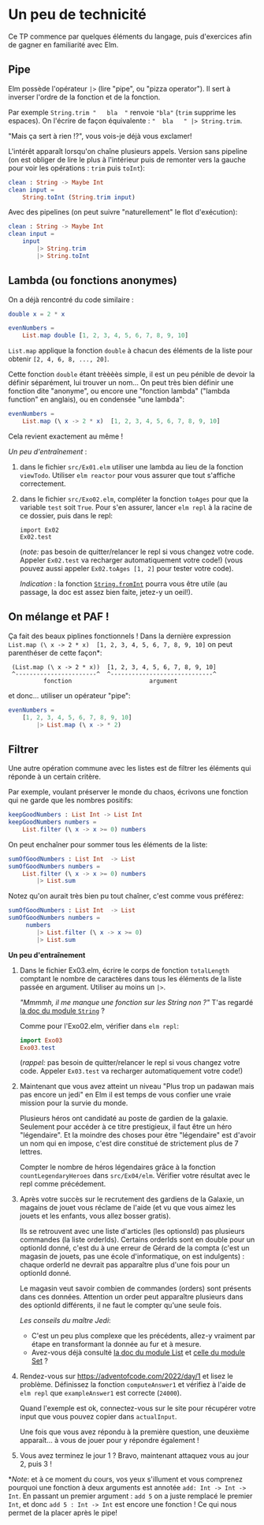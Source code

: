# Un peu de technicité

Ce TP commence par quelques éléments du langage, puis d'exercices afin
de gagner en familiarité avec Elm.

## Pipe

Elm possède l'opérateur `|>` (lire "pipe", ou "pizza operator"). Il sert à inverser l'ordre
de la fonction et de la fonction.

Par exemple `String.trim "   bla  "` renvoie `"bla"` (`trim` supprime les espaces).
On l'écrire de façon équivalente : `"  bla   " |> String.trim`.

"Mais ça sert à rien !?", vous vois-je déjà vous exclamer!

L'intérêt apparaît lorsqu'on chaîne plusieurs appels. Version sans pipeline
(on est obliger de lire le plus à l'intérieur puis de remonter vers la gauche pour
voir les opérations : `trim` puis `toInt`):

```elm
clean : String -> Maybe Int
clean input =
    String.toInt (String.trim input)
```

Avec des pipelines (on peut suivre "naturellement" le flot d'exécution):

```elm
clean : String -> Maybe Int
clean input =
    input
        |> String.trim
        |> String.toInt
```

## Lambda (ou fonctions anonymes)

On a déjà rencontré du code similaire :

```elm
double x = 2 * x

evenNumbers =
    List.map double [1, 2, 3, 4, 5, 6, 7, 8, 9, 10]
```

`List.map` applique la fonction `double` à chacun des éléments de la liste pour
obtenir `[2, 4, 6, 8, ..., 20]`.

Cette fonction `double` étant trèèèès simple, il est un peu pénible de devoir
la définir séparément, lui trouver un nom... On peut très bien définir une fonction dite
"anonyme", ou encore une "fonction lambda" ("lambda function" en anglais), ou
en condensée "une lambda":

```elm
evenNumbers =
    List.map (\ x -> 2 * x)  [1, 2, 3, 4, 5, 6, 7, 8, 9, 10]
```

Cela revient exactement au même !

_Un peu d'entraînement_ :

1. dans le fichier `src/Ex01.elm` utiliser une lambda au lieu de la fonction
   `viewTodo`. Utiliser `elm reactor` pour vous assurer que tout s'affiche
   correctement.
2. dans le fichier `src/Exo02.elm`, compléter la fonction `toAges` pour que la
   variable `test` soit `True`. Pour s'en assurer, lancer `elm repl`
   à la racine de ce dossier, puis dans le repl:

   ```
   import Ex02
   Ex02.test
   ```

   (_note:_ pas
   besoin de quitter/relancer le repl si vous changez votre code. Appeler `Ex02.test` va recharger automatiquement votre code!)
   (vous pouvez aussi appeler `Ex02.toAges [1, 2]` pour tester votre code).

   _Indication_ : la fonction [`String.fromInt`](https://package.elm-lang.org/packages/elm/core/latest/String#fromInt) pourra vous être utile (au passage,
   la doc est assez bien faite, jetez-y un oeil!).

## On mélange et PAF !

Ça fait des beaux piplines fonctionnels ! Dans la dernière expression `List.map (\ x -> 2 * x)  [1, 2, 3, 4, 5, 6, 7, 8, 9, 10]`
on peut parenthéser de cette façon\*:

```
 (List.map (\ x -> 2 * x))  [1, 2, 3, 4, 5, 6, 7, 8, 9, 10]
 ^-----------------------^  ^-----------------------------^
          fonction                      argument
```

et donc... utiliser un opérateur "pipe":

```elm
evenNumbers =
    [1, 2, 3, 4, 5, 6, 7, 8, 9, 10]
        |> List.map (\ x -> * 2)
```

## Filtrer

Une autre opération commune avec les listes est de filtrer les
éléments qui réponde à un certain critère.

Par exemple, voulant préserver le monde du chaos, écrivons une fonction
qui ne garde que les nombres positifs:

```elm
keepGoodNumbers : List Int -> List Int
keepGoodNumbers numbers =
    List.filter (\ x -> x >= 0) numbers
```

On peut enchaîner pour sommer tous les éléments de la liste:

```elm
sumOfGoodNumbers : List Int  -> List
sumOfGoodNumbers numbers =
    List.filter (\ x -> x >= 0) numbers
        |> List.sum
```

Notez qu'on aurait très bien pu tout chaîner, c'est comme vous préférez:

```elm
sumOfGoodNumbers : List Int  -> List
sumOfGoodNumbers numbers =
     numbers
        |> List.filter (\ x -> x >= 0)
        |> List.sum
```

**Un peu d'entraînement**

1. Dans le fichier Ex03.elm, écrire le corps de fonction `totalLength` comptant
   le nombre de caractères dans tous les éléments de la liste passée en argument.
   Utiliser au moins un `|>`.

   _"Mmmmh, il me manque une fonction sur les String non ?"_ T'as regardé
   [la doc du module `String`](https://package.elm-lang.org/packages/elm/core/latest/String) ?

   Comme pour l'Exo02.elm, vérifier dans `elm repl`:

   ```elm
   import Exo03
   Exo03.test
   ```

   (_rappel:_ pas
   besoin de quitter/relancer le repl si vous changez votre code. Appeler `Ex03.test` va recharger automatiquement votre code!)

2. Maintenant que vous avez atteint un niveau "Plus trop un padawan mais pas
   encore un jedi" en Elm il est temps
   de vous confier une vraie mission pour la survie du monde.

   Plusieurs héros ont candidaté au poste de gardien de la galaxie. Seulement
   pour accéder à ce titre prestigieux, il faut être un héro "légendaire".
   Et la moindre des choses pour être "légendaire" est d'avoir un nom qui
   en impose, c'est dire constitué de strictement plus de 7 lettres.

   Compter le nombre de héros légendaires grâce à la fonction
   `countLegendaryHeroes` dans `src/Ex04/elm`.
   Vérifier votre résultat avec le repl comme précédement.

3. Après votre succès sur le recrutement des gardiens de la
   Galaxie, un magains de jouet vous réclame de l'aide
   (et vu que vous aimez les jouets et les enfants, vous
   allez bosser gratis).

   Ils se retrouvent avec une liste d'articles (les optionsId)
   pas plusieurs commandes (la liste orderIds). Certains orderIds
   sont en double pour un optionId donné, c'est du à une erreur
   de Gérard de la compta (c'est un magasin de jouets, pas une
   école d'informatique, on est indulgents) : chaque orderId ne
   devrait pas apparaître plus d'une fois pour un optionId donné.

   Le magasin veut savoir combien de commandes (orders) sont
   présents dans ces données. Attention un order peut apparaître
   plusieurs dans des optionId différents, il ne faut le compter
   qu'une seule fois.

   _Les conseils du maître Jedi_:

   - C'est un peu plus complexe que les précédents, allez-y
     vraiment par étape en transformant la donnée au fur et à
     mesure.
   - Avez-vous déjà consulté [la doc du module List](https://package.elm-lang.org/packages/elm/core/latest/List)
     et [celle du module Set](https://package.elm-lang.org/packages/elm/core/latest/Set) ?

4. Rendez-vous sur https://adventofcode.com/2022/day/1 et lisez
   le problème. Définissez la fonction `computeAnswer1`
   et vérifiez à l'aide de `elm repl` que `exampleAnswer1` est
   correcte (`24000`).

   Quand l'exemple est ok, connectez-vous sur le site pour récupérer
   votre input que vous pouvez copier dans `actualInput`.

   Une fois que vous avez répondu à la première question, une
   deuxième apparaît... à vous de jouer pour y répondre également !

5. Vous avez terminez le jour 1 ? Bravo, maintenant attaquez vous au jour 2, puis 3 !

\*_Note_: et à ce moment du cours, vos yeux s'illument et vous comprenez pourquoi
une fonction à deux arguments est annotée `add: Int -> Int -> Int`. En passant un
premier argument : `add 5` on a juste remplacé le premier `Int`, et donc
`add 5 : Int -> Int` est encore une fonction ! Ce qui nous permet de la placer
après le pipe!

